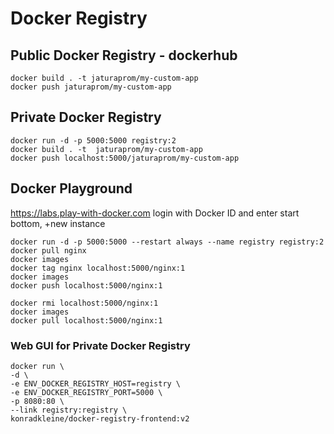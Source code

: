 # Docker Registry

## Public Docker Registry - dockerhub
```
docker build . -t jaturaprom/my-custom-app
docker push jaturaprom/my-custom-app
```

## Private Docker Registry
```
docker run -d -p 5000:5000 registry:2
docker build . -t  jaturaprom/my-custom-app
docker push localhost:5000/jaturaprom/my-custom-app
```

## Docker Playground
https://labs.play-with-docker.com
login with Docker ID and enter start bottom, +new instance
```
docker run -d -p 5000:5000 --restart always --name registry registry:2
docker pull nginx
docker images
docker tag nginx localhost:5000/nginx:1
docker images
docker push localhost:5000/nginx:1

docker rmi localhost:5000/nginx:1
docker images
docker pull localhost:5000/nginx:1

```

### Web GUI for Private Docker Registry  
```
docker run \
-d \ 
-e ENV_DOCKER_REGISTRY_HOST=registry \
-e ENV_DOCKER_REGISTRY_PORT=5000 \
-p 8080:80 \
--link registry:registry \ 
konradkleine/docker-registry-frontend:v2
```